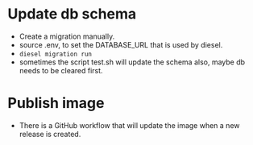 # Update db schema
- Create a migration manually.
- source .env, to set the DATABASE_URL that is used by diesel.
- `diesel migration run`
- sometimes the script test.sh will update the schema also, maybe db needs to be cleared first.

# Publish image
- There is a GitHub workflow that will update the image when a new release is created.
